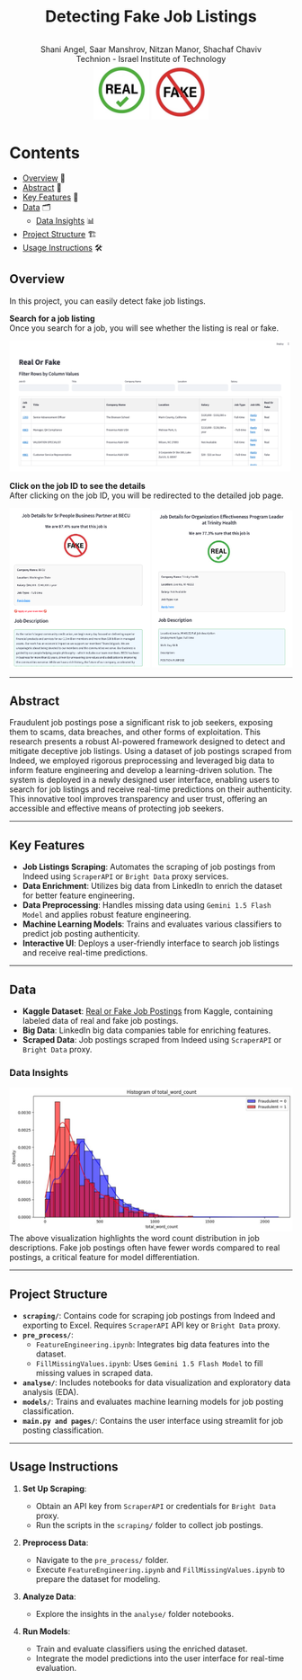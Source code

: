 <div align="center" style="display: flex; align-items: center; justify-content: center; gap: 20px;">
    <h1>Detecting Fake Job Listings</h1>

</div>
<p align="center">
    Shani Angel, Saar Manshrov, Nitzan Manor, Shachaf Chaviv<br/>
    Technion - Israel Institute of Technology
    <br/>
    <img src="./images/real.jpg" alt="Real Job" height="100">
    <img src="./images/fake.jpg" alt="Fake Job" height="100">
</p>


# Contents
- [Overview](#Overview) 📘
- [Abstract](#Abstract) 📝
- [Key Features](#Key-Features) 🌟
- [Data](#Data) 🗂️
  - [Data Insights](#Data-Insights) 📊
- [Project Structure](#Project-Structure) 🏗️
- [Usage Instructions](#Usage-Instructions) 🛠️

## Overview

In this project, you can easily detect fake job listings.

**Search for a job listing**  
   Once you search for a job, you will see whether the listing is real or fake.

   <img src="./images/job_listing_Search.png" width="500" />

**Click on the job ID to see the details**  
   After clicking on the job ID, you will be redirected to the detailed job page.

   <img src="./images/fake_job.png" width="250" style="display: inline-block;" />
   <img src="./images/real_job.png" width="250" style="display: inline-block;" />


---

## Abstract
Fraudulent job postings pose a significant risk to job seekers, exposing them to scams, data breaches, and other forms of exploitation. This research presents a robust AI-powered framework designed to detect and mitigate deceptive job listings. Using a dataset of job postings scraped from Indeed, we employed rigorous preprocessing and leveraged big data to inform feature engineering and develop a learning-driven solution. The system is deployed in a newly designed user interface, enabling users to search for job listings and receive real-time predictions on their authenticity. This innovative tool improves transparency and user trust, offering an accessible and effective means of protecting job seekers.

---

## Key Features
- **Job Listings Scraping**: Automates the scraping of job postings from Indeed using `ScraperAPI` or `Bright Data` proxy services.
- **Data Enrichment**: Utilizes big data from LinkedIn to enrich the dataset for better feature engineering.
- **Data Preprocessing**: Handles missing data using `Gemini 1.5 Flash Model` and applies robust feature engineering.
- **Machine Learning Models**: Trains and evaluates various classifiers to predict job posting authenticity.
- **Interactive UI**: Deploys a user-friendly interface to search job listings and receive real-time predictions.

---

## Data
- **Kaggle Dataset**: [Real or Fake Job Postings](https://www.kaggle.com/datasets/shivamb/real-or-fake-fake-jobposting-prediction) from Kaggle, containing labeled data of real and fake job postings.
- **Big Data**: LinkedIn big data companies table for enriching features.
- **Scraped Data**: Job postings scraped from Indeed using `ScraperAPI` or `Bright Data` proxy.

### Data Insights
![Kaggle Word Count Distribution](./images/kaggle_word_count.jpeg)  
The above visualization highlights the word count distribution in job descriptions. Fake job postings often have fewer words compared to real postings, a critical feature for model differentiation.

---

## Project Structure
- **`scraping/`**: Contains code for scraping job postings from Indeed and exporting to Excel. Requires `ScraperAPI` API key or `Bright Data` proxy.
- **`pre_process/`**: 
  - `FeatureEngineering.ipynb`: Integrates big data features into the dataset.
  - `FillMissingValues.ipynb`: Uses `Gemini 1.5 Flash Model` to fill missing values in scraped data.
- **`analyse/`**: Includes notebooks for data visualization and exploratory data analysis (EDA).
- **`models/`**: Trains and evaluates machine learning models for job posting classification.
- **`main.py and pages/`**: Contains the user interface using streamlit for job posting classification.

---

## Usage Instructions
1. **Set Up Scraping**:
   - Obtain an API key from `ScraperAPI` or credentials for `Bright Data` proxy.
   - Run the scripts in the `scraping/` folder to collect job postings.

2. **Preprocess Data**:
   - Navigate to the `pre_process/` folder.
   - Execute `FeatureEngineering.ipynb` and `FillMissingValues.ipynb` to prepare the dataset for modeling.

3. **Analyze Data**:
   - Explore the insights in the `analyse/` folder notebooks.

4. **Run Models**:
   - Train and evaluate classifiers using the enriched dataset.
   - Integrate the model predictions into the user interface for real-time evaluation.
